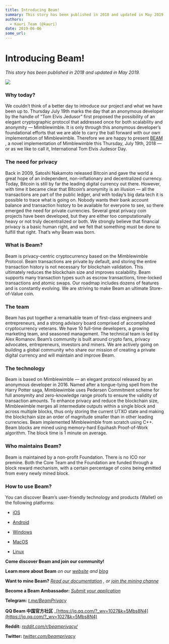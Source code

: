 ```yaml
---
title: Introducing Beam!
summary: This story has been published in 2018 and updated in May 2019. Why today? We couldn’t think of a better day to introduce our project and what we have been up to. Thursday July 19th marks the day that an anonymous developer by the handle of “Tom Elvis Jedusor” first proposed the possibility of an elegant cryptographic protocol that addressed once for both scalability and anonymity — Mimblewimble. It is only through this anonymous developer’s foundational efforts that we are able to carry the ball
authors:
  - Kauri Team (@kauri)
date: 2019-06-06
some_url: 
---
```


# Introducing Beam!


 
_This story has been published in 2018 and updated in May 2019._
 

![](https://api.kauri.io:443/ipfs/QmYzYze3SCE5W2ptuoTqAJNf5mn6zatyLXsNbHidoq1iQE)


### Why today?
We couldn’t think of a better day to introduce our project and what we have been up to. Thursday July 19th marks the day that an anonymous developer by the handle of “Tom Elvis Jedusor” first proposed the possibility of an elegant cryptographic protocol that addressed once for both scalability and anonymity — Mimblewimble. It is only through this anonymous developer’s foundational efforts that we are able to carry the ball forward with our own implementation of Mimblewimble. Therefore we are happy to present 
[BEAM](https://www.beam.mw)
 , a novel implementation of Mimblewimble this Thursday, July 19th, 2018 — or as we like to call it, International Tom Elvis Judesor Day.

### The need for privacy
Back in 2009, Satoshi Nakamoto released Bitcoin and gave the world a great hope of an independent, non-inflationary and decentralized currency. Today, Bitcoin is still by far the leading digital currency out there. However, with time it became clear that Bitcoin’s anonymity is an illusion — all the transactions are part of the public ledger, and with today’s big data tech it is possible to trace what is going on. Nobody wants their bank account balance and transaction history to be available for everyone to see, so there emerged the need for private currencies.
Several great privacy coin projects have been developed, but they are either too computationally heavy or not truly decentralized or both. We strongly believe that financial privacy is a basic human right, and we felt that something must be done to fulfill that right. That’s why Beam was born.

### What is Beam?
Beam is privacy-centric cryptocurrency based on the Mimblewimble Protocol. Beam transactions are private by default, and storing the entire transaction history is not necessary for blockchain validation. This ultimately reduces the blockchain size and improves scalability. Beam supports many transaction types such as escrow transactions, time-locked transactions and atomic swaps. Our roadmap includes dozens of features and is constantly evolving. We are striving to make Beam an ultimate Store-of-Value coin.

### The team
Beam has put together a remarkable team of first-class engineers and entrepreneurs, and a strong advisory board comprised of accomplished cryptocurrency veterans. We have 10 full-time developers, a growing marketing team, and seasoned management. The technical team is led by Alex Romanov. Beam’s community is built around crypto fans, privacy advocates, entrepreneurs, investors and miners. We are actively going on building a global community who share our mission of creating a private digital currency and will maintain and improve Beam.

### The technology
Beam is based on Mimblewimble — an elegant protocol released by an anonymous developer in 2016. Named after a tongue-tying spell from the Harry Potter saga, Mimblewimble uses Pedersen Commitment scheme for full anonymity and zero-knowledge range proofs to ensure the validity of transaction amounts.
To enhance privacy and reduce the blockchain size, Mimblewimble merges all intermediate outputs within a single block and across multiple blocks, thus only storing the current UTXO state and making the blockchain size an order of magnitude smaller than in other leading currencies.
Beam implemented Mimblewimble from scratch using C++.
Beam blocks are mined using memory-hard Equihash Proof-of-Work algorithm. The block time is 1 minute on average.

### Who maintains Beam?
Beam is maintained by a non-profit Foundation. There is no ICO nor premine. Both the Core Team and the Foundation are funded through a block reward mechanism, with a certain percentage of coins being emitted from every newly mined block.

### How to use Beam?
You can discover Beam’s user-friendly technology and products (Wallet) on the following platforms:



 *  [iOS](https://itunes.apple.com/us/app/beam-privacy-wallet/id1459842353) 

 *  [Android](https://play.google.com/store/apps/details?id=com.mw.beam.beamwallet.mainnet) 

 *  [Windows](https://builds.beam.mw/mainnet/2019.05.27/Release/win/signed/Beam-Wallet-2.1.4915.exe) 

 *  [MacOS](https://builds.beam.mw/mainnet/2019.05.27/Release/mac/Beam-Wallet-2.1.4915.dmg) 

 *  [Linux](https://builds.beam.mw/mainnet/2019.05.27/Release/linux/Beam-Wallet-2.1.4915.deb) 
 
**Come discover Beam and join our community!**
 
 
**Learn more about Beam** _on our [website](https://www.beam.mw) and [blog](https://medium.com/beam-mw)_
 
 
**Want to mine Beam?** _[Read our documentation](https://documentation.beam.mw/en/latest/rtd_pages/user_mining_beam.html) , or [join the mining channe](https://discord.gg/NnNhQX9)_ 
 
**Become a Beam Ambassador:** _[Submit your application](https://www.beam.mw/ambassadors)_
 
 
**Telegram:** _[t.me/BeamPrivacy](https://t.me/BeamPrivacy)_
 
 
**QQ Beam 中国官方社区** _[https://jq.qq.com/?_wv=1027&k=5Mbs8N4](https://jq.qq.com/?_wv=1027&k=5Mbs8N4)
 
 
**Reddit:** _[reddit.com/r/beamprivacy/](https://www.reddit.com/r/beamprivacy/)_
 
 
**Twitter:** _[twitter.com/beamprivacy](https://twitter.com/beamprivacy)_
 
